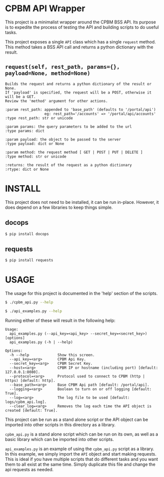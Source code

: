 CPBM API Wrapper
================
This project is a minimalist wrapper around the CPBM BSS API.  Its purpose is to expedite the process of testing the API and building scripts to do useful tasks.

This project exposes a single `API` class which has a single `request` method.  This method takes a BSS API call and returns a python dictionary with the result.

`request(self, rest_path, params={}, payload=None, method=None)`
----------------------------------------------------------------
``` sphinx
Builds the request and returns a python dictionary of the result or None.
If 'payload' is specified, the request will be a POST, otherwise it will be a GET. 
Review the 'method' argument for other actions.

:param rest_path: appended to 'base_path' (defaults to '/portal/api')
				  eg: rest_path='/accounts' => '/portal/api/accounts'
:type rest_path: str or unicode

:param params: the query parameters to be added to the url
:type params: dict

:param payload: the object to be passed to the server
:type payload: dict or None

:param method: the request method [ GET | POST | PUT | DELETE ]
:type method: str or unicode

:returns: the result of the request as a python dictionary
:rtype: dict or None
```


INSTALL
=======
This project does not need to be installed, it can be run in-place.  However, it does depend on a few libraries to keep things simple.

docops
------

``` bash
$ pip install docops
```

requests
--------

``` bash
$ pip install requests
```


USAGE
=====
The usage for this project is documented in the 'help' section of the scripts.

``` bash
$ ./cpbm_api.py --help
```

``` bash
$ ./api_examples.py --help
```

Running either of these will result in the following help:

```
Usage:
  api_examples.py (--api_key=<api_key> --secret_key=<secret_key>) [options]
  api_examples.py (-h | --help)

Options:
  -h --help             Show this screen.
  --api_key=<arg>       CPBM Api Key.
  --secret_key=<arg>    CPBM Secret Key.
  --host=<arg>          CPBM IP or hostname (including port) [default: 127.0.0.1:8080].
  --protocol=<arg>      Protocol used to connect to CPBM (http | https) [default: http].
  --base_path=<arg>     Base CPBM Api path [default: /portal/api].
  --logging=<arg>       Boolean to turn on or off logging [default: True].
  --log=<arg>           The log file to be used [default: logs/cpbm_api.log].
  --clear_log=<arg>     Removes the log each time the API object is created [default: True].
```

This project can be run as a stand alone script or the API object can be imported into other scripts in this directory as a library.

`cpbm_api.py` is a stand alone script which can be run on its own, as well as a basic library which can be imported into other scripts.

`api_examples.py` is an example of using the `cpbm_api.py` script as a library.  In this example, we  simply import the `API` object and start making requests.  This is ideal if you have multiple scripts that do different tasks and you want them to all exist at the same time.  Simply duplicate this file and change the api requests as needed.

